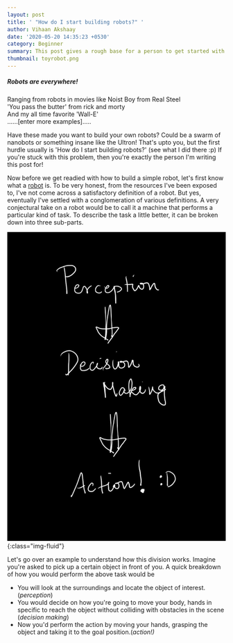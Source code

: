 ```yaml
---
layout: post
title: ' "How do I start building robots?" '
author: Vihaan Akshaay
date: '2020-05-20 14:35:23 +0530'
category: Beginner
summary: This post gives a rough base for a person to get started with robotics
thumbnail: toyrobot.png
---
```


##### Robots are everywhere! 
Ranging from robots in movies like Noist Boy from Real Steel <br />
'You pass the butter' from rick and morty <br />
And my all time favorite 'Wall-E' <br />
......[enter more examples].....  

Have these made you want to build your own robots? Could be a swarm of nanobots or something insane like the Ultron! That's upto you, but the first hurdle usually is 'How do I start building robots?' (see what I did there :p) If you're stuck with this problem, then you're exactly the person I'm writing this post for! 

Now before we get readied with how to build a simple robot, let's first know what a [robot](https://en.wikipedia.org/wiki/Robot) is.
To be very honest, from the resources I've been exposed to, I've not come across a satisfactory definition of a robot. But yes, eventually I've settled with a conglomeration of various definitions. A very conjectural take on a robot would be to call it a machine that performs a particular kind of task. To describe the task a little better, it can be broken down into three sub-parts. 

![](/assets/img/posts/How-Do-I-Build-Robots/Robotflow.jpeg){:class="img-fluid"}

Let's go over an example to understand how this division works. Imagine you're asked to pick up a certain object in front of you. A quick breakdown of how you would perform the above task would be <br/>
 - You will look at the surroundings and locate the object of interest. (*perception*)
- You would decide on how you're going to move your body, hands in specific to reach the object without colliding with obstacles in the scene (*decision making*)
- Now you'd perform the action by moving your hands, grasping the object and taking it to the goal position.(*action!)*



